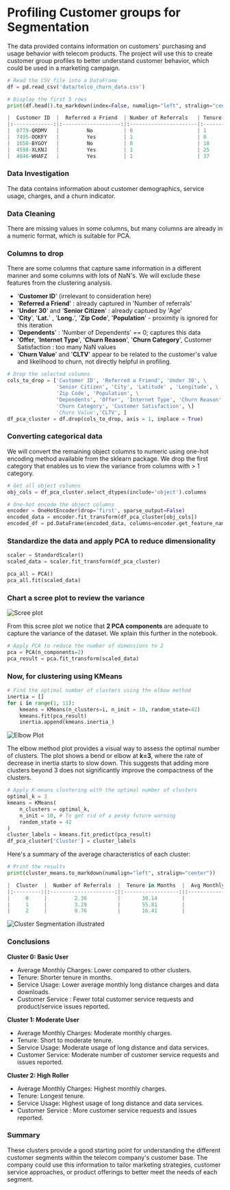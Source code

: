 # Profiling Customer groups for Segmentation

The data provided contains information on customers' purchasing and usage behavior with telecom products. The project will use this to create customer group profiles to better understand customer behavior, which could be used in a marketing campaign.



```python
# Read the CSV file into a DataFrame
df = pd.read_csv('data/telco_churn_data.csv')

# Display the first 5 rows
print(df.head().to_markdown(index=False, numalign="left", stralign="center"))

|  Customer ID  |  Referred a Friend  | Number of Referrals   | Tenure in Months   |  Offer  |  Phone Service  | Avg Monthly Long Distance Charges   |  Multiple Lines  |  Internet Service  |  Internet Type  | Avg Monthly GB Download   |  Online Security  |  Online Backup  |  Device Protection Plan  |  Premium Tech Support  |  Streaming TV  |  Streaming Movies  |  Streaming Music  |  Unlimited Data  |    Contract    |  Paperless Billing  |  Payment Method  | Monthly Charge   | Total Regular Charges   | Total Refunds   | Total Extra Data Charges   | Total Long Distance Charges   |  Gender  | Age   |  Under 30  |  Senior Citizen  |  Married  |  Dependents  | Number of Dependents   |    City     | Zip Code   | Latitude   | Longitude   | Population   | Churn Value   | CLTV   |  Churn Category  |         Churn Reason         | Total Customer Svc Requests   | Product/Service Issues Reported   | Customer Satisfaction   |
|:-------------:|:-------------------:|:----------------------|:-------------------|:-------:|:---------------:|:------------------------------------|:----------------:|:------------------:|:---------------:|:--------------------------|:-----------------:|:---------------:|:------------------------:|:----------------------:|:--------------:|:------------------:|:-----------------:|:----------------:|:--------------:|:-------------------:|:----------------:|:-----------------|:------------------------|:----------------|:---------------------------|:------------------------------|:--------:|:------|:----------:|:----------------:|:---------:|:------------:|:-----------------------|:-----------:|:-----------|:-----------|:------------|:-------------|:--------------|:-------|:----------------:|:----------------------------:|:------------------------------|:----------------------------------|:------------------------|
|  8779-QRDMV   |         No          | 0                     | 1                  |   nan   |       No        | 0                                   |        No        |        Yes         |   Fiber Optic   | 9                         |        No         |       No        |           Yes            |           No           |       No       |        Yes         |        No         |        No        | Month-to-Month |         Yes         | Bank Withdrawal  | 41.236           | 39.65                   | 0               | 0                          | 0                             |   Male   | 78    |     No     |       Yes        |    No     |      No      | 0                      | Los Angeles | 90022      | 34.0238    | -118.157    | 68701        | 1             | 5433   |    Competitor    | Competitor offered more data | 5                             | 0                                 | nan                     |
|  7495-OOKFY   |         Yes         | 1                     | 8                  | Offer E |       Yes       | 48.85                               |       Yes        |        Yes         |      Cable      | 19                        |        No         |       Yes       |            No            |           No           |       No       |         No         |        No         |        No        | Month-to-Month |         Yes         |   Credit Card    | 83.876           | 633.3                   | 0               | 120                        | 390.8                         |  Female  | 74    |     No     |       Yes        |    Yes    |     Yes      | 1                      | Los Angeles | 90063      | 34.0443    | -118.185    | 55668        | 1             | 5302   |    Competitor    | Competitor made better offer | 5                             | 0                                 | nan                     |
|  1658-BYGOY   |         No          | 0                     | 18                 | Offer D |       Yes       | 11.33                               |       Yes        |        Yes         |   Fiber Optic   | 57                        |        No         |       No        |            No            |           No           |      Yes       |        Yes         |        Yes        |       Yes        | Month-to-Month |         Yes         | Bank Withdrawal  | 99.268           | 1752.55                 | 45.61           | 0                          | 203.94                        |   Male   | 71    |     No     |       Yes        |    No     |     Yes      | 3                      | Los Angeles | 90065      | 34.1088    | -118.23     | 47534        | 1             | 3179   |    Competitor    | Competitor made better offer | 1                             | 0                                 | nan                     |
|  4598-XLKNJ   |         Yes         | 1                     | 25                 | Offer C |       Yes       | 19.76                               |        No        |        Yes         |   Fiber Optic   | 13                        |        No         |       Yes       |           Yes            |           No           |      Yes       |        Yes         |        No         |        No        | Month-to-Month |         Yes         | Bank Withdrawal  | 102.44           | 2514.5                  | 13.43           | 327                        | 494                           |  Female  | 78    |     No     |       Yes        |    Yes    |     Yes      | 1                      |  Inglewood  | 90303      | 33.9363    | -118.333    | 27778        | 1             | 5337   | Dissatisfaction  |  Limited range of services   | 1                             | 1                                 | 2                       |
|  4846-WHAFZ   |         Yes         | 1                     | 37                 | Offer C |       Yes       | 6.33                                |       Yes        |        Yes         |      Cable      | 15                        |        No         |       No        |            No            |           No           |       No       |         No         |        No         |        No        | Month-to-Month |         Yes         | Bank Withdrawal  | 79.56            | 2868.15                 | 0               | 430                        | 234.21                        |  Female  | 80    |     No     |       Yes        |    Yes    |     Yes      | 1                      |  Whittier   | 90602      | 33.9721    | -118.02     | 26265        | 1             | 2793   |      Price       |      Extra data charges      | 1                             | 0                                 | 2                       |

```

### Data Investigation

The data contains information about customer demographics, service usage, charges, and a churn indicator. 


### Data Cleaning

 There are missing values in some columns, but many columns are already in a numeric format, which is suitable for PCA.  
  
### Columns to drop

  There are some columns that capture same information in a different manner and some columns with lots of NaN's. 
  We will exclude these features from the clustering analysis.

  - '**Customer ID**' (irrelevant to consideration here)
  - '**Referred a Friend**' : already captured in 'Number of referrals'
  - '**Under 30**' and '**Senior Citizen**' : already captued by 'Age'
  - '**City**', '**Lat.**' , '**Long.**', '**Zip Code**', '**Population**' - proximity is ignored for this iteration
  - '**Dependents**' : 'Number of Dependents' == 0;  captures this data
  - '**Offer**, '**Internet Type**', '**Churn Reason**', '**Churn Category**', Customer Satisfaction : too many NaN values
  - '**Churn Value**' and '**CLTV**' appear to be related to the customer's value and likelihood to churn, not directly helpful in profiling.


```python
# Drop the selected columns 
cols_to_drop = ['Customer ID', 'Referred a Friend', 'Under 30', \
                'Senior Citizen', 'City', 'Latitude' , 'Longitude', \
                'Zip Code', 'Population', \
                'Dependents', 'Offer', 'Internet Type', 'Churn Reason', \
                'Churn Category', 'Customer Satisfaction', \]
                'Churn Value','CLTV', ]
df_pca_cluster = df.drop(cols_to_drop, axis = 1, inplace = True)
```

### Converting categorical data

We will convert the remaining object columns to numeric using one-hot encoding method available from the sklearn package. We drop the first category that enables us to view the variance from columns with > 1 category.

```python
# Get all object columns
obj_cols = df_pca_cluster.select_dtypes(include='object').columns

# One-hot encode the object columns
encoder = OneHotEncoder(drop='first', sparse_output=False)
encoded_data = encoder.fit_transform(df_pca_cluster[obj_cols])
encoded_df = pd.DataFrame(encoded_data, columns=encoder.get_feature_names_out(obj_cols))
```

### Standardize the data and apply PCA to reduce dimensionality

```python
scaler = StandardScaler()
scaled_data = scaler.fit_transform(df_pca_cluster)

pca_all = PCA()
pca_all.fit(scaled_data)
```

### Chart a scree plot to review the variance

 ![Scree plot](/images/scree_plot.png)

From this scree plot we notice that **2 PCA components** are adequate to capture the variance of the dataset. We xplain this further in the notebook.

```python
# Apply PCA to reduce the number of dimensions to 2
pca = PCA(n_components=2)
pca_result = pca.fit_transform(scaled_data)
```

### Now, for clustering using KMeans

```python
# Find the optimal number of clusters using the elbow method
inertia = []
for i in range(1, 11):
    kmeans = KMeans(n_clusters=i, n_init = 10, random_state=42)
    kmeans.fit(pca_result)
    inertia.append(kmeans.inertia_)
```

 ![Elbow Plot](/images/elbow_chart.png)

 The elbow method plot provides a visual way to assess the optimal number of clusters. The plot shows a bend or elbow at **k=3**, where the rate of decrease in inertia starts to slow down. This suggests that adding more clusters beyond 3 does not significantly improve the compactness of the clusters.

```python
# Apply K-means clustering with the optimal number of clusters
optimal_k = 3  
kmeans = KMeans(
    n_clusters = optimal_k, 
    n_init = 10, # To get rid of a pesky future warning
    random_state = 42
)
cluster_labels = kmeans.fit_predict(pca_result)
df_pca_cluster['Cluster'] = cluster_labels
```

Here's a summary of the average characteristics of each cluster:
 
```python
# Print the results
print(cluster_means.to_markdown(numalign="left", stralign="center"))

|  Cluster  |  Number of Referrals  |  Tenure in Months  |  Avg Monthly Long Distance Charges  |  Avg Monthly GB Download  |  Monthly Charge  |  Total Regular Charges  |  Total Refunds  |  Total Extra Data Charges  |  Total Long Distance Charges  |  Age  |  Number of Dependents  |  Total Customer Svc Requests  |  Product/Service Issues Reported  |  Phone Service_Yes  |  Multiple Lines_Yes  |  Internet Service_Yes  |  Online Security_Yes  |  Online Backup_Yes  |  Device Protection Plan_Yes  |  Premium Tech Support_Yes  |  Streaming TV_Yes  |  Streaming Movies_Yes  |  Streaming Music_Yes  |  Unlimited Data_Yes  |  Contract_One Year  |  Contract_Two Year  |  Paperless Billing_Yes  |  Payment Method_Credit Card  |  Payment Method_Mailed Check  |  Gender_Male  |  Married_Yes  |
|:---------:|:---------------------:|:------------------:|:-----------------------------------:|:-------------------------:|:----------------:|:-----------------------:|:---------------:|:--------------------------:|:-----------------------------:|:-----:|:----------------------:|:-----------------------------:|:---------------------------------:|:-------------------:|:--------------------:|:----------------------:|:---------------------:|:-------------------:|:----------------------------:|:--------------------------:|:------------------:|:----------------------:|:---------------------:|:--------------------:|:-------------------:|:-------------------:|:-----------------------:|:----------------------------:|:-----------------------------:|:-------------:|:-------------:|
|     0     |         2.36          |       30.14        |                24.69                |           1.58            |      23.29       |         704.91          |      1.73       |           11.04            |            748.25             | 43.09 |          0.78          |             0.98              |               0.15                |        0.98         |         0.21         |          0.08          |         0.03          |        0.02         |             0.01             |            0.02            |         0          |           0            |           0           |         0.02         |        0.24         |         0.4         |          0.29           |             0.61             |             0.09              |     0.51      |     0.51      |
|     1     |         3.29          |       55.81        |                25.2                 |           28.77           |      90.15       |         5015.53         |      2.37       |           672.66           |            1379.97            | 46.61 |          0.57          |             1.06              |                0.2                |        0.94         |         0.69         |           1            |         0.57          |        0.68         |             0.7              |            0.59            |        0.72        |          0.74          |         0.67          |         0.54         |        0.33         |        0.46         |          0.67           |             0.38             |             0.02              |     0.51      |     0.74      |
|     2     |         0.76          |       16.41        |                20.39                |           25.89           |      69.99       |         1114.09         |      1.79       |           131.94           |             287.1             | 48.26 |          0.23          |             1.73              |               0.47                |        0.84         |         0.34         |           1            |         0.22          |        0.28         |             0.26             |            0.22            |        0.34        |          0.34          |         0.31          |         0.46         |        0.13         |        0.06         |           0.7           |             0.28             |             0.06              |      0.5      |     0.28      |
```

![Cluster Segmentation illustrated](/images/Customer_Segmentation.png)


### Conclusions

**Cluster 0: Basic User**

  - Average Monthly Charges: Lower compared to other clusters.
  - Tenure: Shorter tenure in months.
  - Service Usage: Lower average monthly long distance charges and data downloads.
  - Customer Service : Fewer total customer service requests and product/service issues reported.


**Cluster 1: Moderate User**

  - Average Monthly Charges: Moderate monthly charges.
  - Tenure: Short to moderate tenure.
  - Service Usage: Moderate usage of long distance and data services.
  - Customer Service: Moderate number of customer service requests and issues reported.

**Cluster 2: High Roller**

  - Average Monthly Charges: Highest monthly charges.
  - Tenure: Longest tenure.
  - Service Usage: Highest usage of long distance and data services.
  - Customer Service : More customer service requests and issues reported. 
  


### Summary

<p> 
These clusters provide a good starting point for understanding the different customer segments within the telecom company's customer base. The company could use this information to tailor marketing strategies, customer service approaches, or product offerings to better meet the needs of each segment.
</p>



